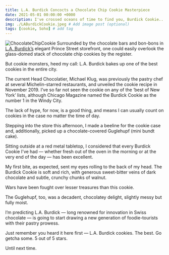 ```yaml
---
title: L.A. Burdick Concocts a Chocolate Chip Cookie Masterpiece
date: 2021-05-01 00:00:00 +0000
description: I've crossed oceans of time to find you, Burdick Cookie...
img: ./LABurdickCookie.jpeg # Add image post (optional)
tags: [cookie, Soho] # add tag
---
```


![ChocolateChipCookie](./LABurdickCookie)
Surrounded by the chocolate bars and bon-bons in <a href='https://www.burdickchocolate.com/' target='blank'>L.A. Burdick’s</a> elegant Prince Street storefront, one could easily overlook the glass-domed stack of chocolate chip cookies by the register.

But cookie monsters, heed my call: L.A. Burdick bakes up one of the best cookies in the entire city.

The current Head Chocolatier, Michael Klug, was previously the pastry chef at several Michelin-starred restaurants, and unveiled the cookie recipe in November 2019. I’ve so far not seen the cookie on any of the ‘best of New York’ lists, although Chicago Magazine named the Burdick Cookie as the number 1 in the Windy City.

The lack of hype, for now, is a good thing, and means I can usually count on cookies in the case no matter the time of day.

Stepping into the store this afternoon, I made a beeline for the cookie case and, additionally, picked up a chocolate-covered Guglehupf (mini bundt cake).

Sitting outside at a red metal tabletop, I considered that every Burdick Cookie I've had — whether fresh out of the oven in the morning or at the very end of the day — has been excellent.

My first bite, as expected, sent my eyes rolling to the back of my head. The Burdick Cookie is soft and rich, with generous sweet-bitter veins of dark chocolate and subtle, crunchy chunks of walnut.

Wars have been fought over lesser treasures than this cookie.

The Guglehupf, too, was a decadent, chocolatey delight, slightly messy but fully moist.

I’m predicting L.A. Burdick — long renowned for innovation in Swiss chocolate — is going to start drawing a new generation of foodie-tourists with their pastry prowess.

Just remember you heard it here first — L.A. Burdick cookies. The best. Go getcha some. 5 out of 5 stars.

Until next time.